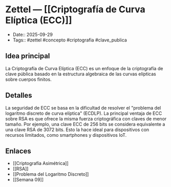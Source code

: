 # Zettel — [[Criptografía de Curva Elíptica (ECC)]]

- Date:: 2025-09-29
- Tags:: #zettel #concepto #criptografia #clave_publica

## Idea principal
La Criptografía de Curva Elíptica (ECC) es un enfoque de la criptografía de clave pública basado en la estructura algebraica de las curvas elípticas sobre cuerpos finitos.

## Detalles
La seguridad de ECC se basa en la dificultad de resolver el "problema del logaritmo discreto de curva elíptica" (ECDLP). La principal ventaja de ECC sobre RSA es que ofrece la misma fuerza criptográfica con claves de menor tamaño. Por ejemplo, una clave ECC de 256 bits se considera equivalente a una clave RSA de 3072 bits. Esto la hace ideal para dispositivos con recursos limitados, como smartphones y dispositivos IoT.

## Enlaces
- [[Criptografía Asimétrica]]
- [[RSA]]
- [[Problema del Logaritmo Discreto]]
- [[Semana 09]]